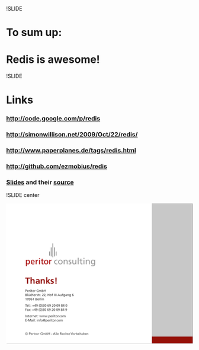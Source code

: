 !SLIDE

# To sum up: #
# Redis is awesome! #

!SLIDE

# Links #

### <http://code.google.com/p/redis> ###
### <http://simonwillison.net/2009/Oct/22/redis/> ###
### <http://www.paperplanes.de/tags/redis.html> ###
### <http://github.com/ezmobius/redis> ###
  
### [Slides](http://redis-railswaycon2010.heroku.com/) and their [source](http://github.com/mattmatt/redis-railswaycon2010) ###

!SLIDE center

![Thanks!](fin.jpg)
